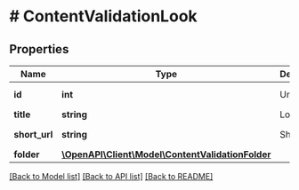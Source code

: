 # # ContentValidationLook

## Properties

Name | Type | Description | Notes
------------ | ------------- | ------------- | -------------
**id** | **int** | Unique Id | [optional] [readonly]
**title** | **string** | Look Title | [optional]
**short_url** | **string** | Short Url | [optional] [readonly]
**folder** | [**\OpenAPI\Client\Model\ContentValidationFolder**](ContentValidationFolder.md) |  | [optional]

[[Back to Model list]](../../README.md#models) [[Back to API list]](../../README.md#endpoints) [[Back to README]](../../README.md)
